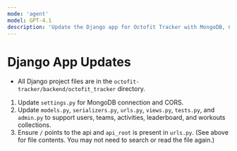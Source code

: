 ```yaml
---
mode: 'agent'
model: GPT-4.1
description: 'Update the Django app for Octofit Tracker with MongoDB, CORS, and REST API support.'
---
```


# Django App Updates

- All Django project files are in the `octofit-tracker/backend/octofit_tracker` directory.

1. Update `settings.py` for MongoDB connection and CORS.
2. Update `models.py`, `serializers.py`, `urls.py`, `views.py`, `tests.py`, and `admin.py` to support users, teams, activities, leaderboard, and workouts collections.
3. Ensure `/` points to the api and `api_root` is present in `urls.py`. (See <attachments> above for file contents. You may not need to search or read the file again.)
